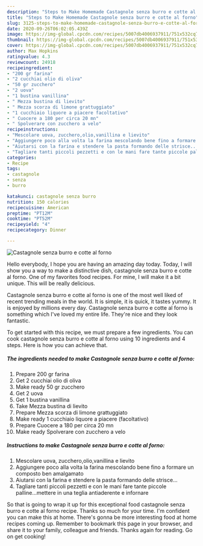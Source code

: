 ```yaml
---
description: "Steps to Make Homemade Castagnole senza burro e cotte al forno"
title: "Steps to Make Homemade Castagnole senza burro e cotte al forno"
slug: 3125-steps-to-make-homemade-castagnole-senza-burro-e-cotte-al-forno
date: 2020-09-26T06:02:05.439Z
image: https://img-global.cpcdn.com/recipes/5007db4006937911/751x532cq70/castagnole-senza-burro-e-cotte-al-forno-recipe-main-photo.jpg
thumbnail: https://img-global.cpcdn.com/recipes/5007db4006937911/751x532cq70/castagnole-senza-burro-e-cotte-al-forno-recipe-main-photo.jpg
cover: https://img-global.cpcdn.com/recipes/5007db4006937911/751x532cq70/castagnole-senza-burro-e-cotte-al-forno-recipe-main-photo.jpg
author: Max Hopkins
ratingvalue: 4.3
reviewcount: 24918
recipeingredient:
- "200 gr farina"
- "2 cucchiai olio di oliva"
- "50 gr zucchero"
- "2 uova"
- "1 bustina vanillina"
- " Mezza bustina di lievito"
- " Mezza scorza di limone grattuggiato"
- "1 cucchiaio liquore a piacere facoltativo"
- " Cuocere a 180 per circa 20 mn"
- " Spolverare con zucchero a velo"
recipeinstructions:
- "Mescolare uova, zucchero,olio,vanillina e lievito"
- "Aggiungere poco alla volta la farina mescolando bene fino a formare un composto ben amalgamato"
- "Aiutarsi con la farina e stendere la pasta formando delle strisce..."
- "Tagliare tanti piccoli pezzetti e con le mani fare tante piccole palline...mettere in una teglia antiaderente e infornare"
categories:
- Recipe
tags:
- castagnole
- senza
- burro

katakunci: castagnole senza burro 
nutrition: 150 calories
recipecuisine: American
preptime: "PT12M"
cooktime: "PT52M"
recipeyield: "4"
recipecategory: Dinner

---
```



![Castagnole senza burro e cotte al forno](https://img-global.cpcdn.com/recipes/5007db4006937911/751x532cq70/castagnole-senza-burro-e-cotte-al-forno-recipe-main-photo.jpg)

Hello everybody, I hope you are having an amazing day today. Today, I will show you a way to make a distinctive dish, castagnole senza burro e cotte al forno. One of my favorites food recipes. For mine, I will make it a bit unique. This will be really delicious.



Castagnole senza burro e cotte al forno is one of the most well liked of recent trending meals in the world. It is simple, it is quick, it tastes yummy. It is enjoyed by millions every day. Castagnole senza burro e cotte al forno is something which I've loved my entire life. They're nice and they look fantastic.


To get started with this recipe, we must prepare a few ingredients. You can cook castagnole senza burro e cotte al forno using 10 ingredients and 4 steps. Here is how you can achieve that.

<!--inarticleads1-->

##### The ingredients needed to make Castagnole senza burro e cotte al forno:

1. Prepare 200 gr farina
1. Get 2 cucchiai olio di oliva
1. Make ready 50 gr zucchero
1. Get 2 uova
1. Get 1 bustina vanillina
1. Take  Mezza bustina di lievito
1. Prepare  Mezza scorza di limone grattuggiato
1. Make ready 1 cucchiaio liquore a piacere (facoltativo)
1. Prepare  Cuocere a 180 per circa 20 mn
1. Make ready  Spolverare con zucchero a velo




<!--inarticleads2-->

##### Instructions to make Castagnole senza burro e cotte al forno:

1. Mescolare uova, zucchero,olio,vanillina e lievito
1. Aggiungere poco alla volta la farina mescolando bene fino a formare un composto ben amalgamato
1. Aiutarsi con la farina e stendere la pasta formando delle strisce...
1. Tagliare tanti piccoli pezzetti e con le mani fare tante piccole palline...mettere in una teglia antiaderente e infornare




So that is going to wrap it up for this exceptional food castagnole senza burro e cotte al forno recipe. Thanks so much for your time. I'm confident you can make this at home. There's gonna be more interesting food at home recipes coming up. Remember to bookmark this page in your browser, and share it to your family, colleague and friends. Thanks again for reading. Go on get cooking!
